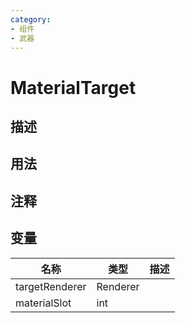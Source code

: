 ```yaml
---
category: 
- 组件
- 武器
---
```

# MaterialTarget
## 描述

## 用法

## 注释

## 变量
| 名称 | 类型 | 描述 |
| ----------- | ----------- | ----------- |
| targetRenderer | Renderer |  |  
| materialSlot | int |  |  
